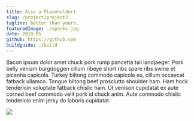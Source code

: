 ```yaml
---
title: Also a Placeholder!
slug: /project/project2
tagline: better than yours.
featuredImage: ./sparks.jpg
date: 2019-05
github: https://github.com
buildguide: ./build
---
```


Bacon ipsum dolor amet chuck pork rump pancetta tail landjaeger. Pork belly veniam burgdoggen cillum ribeye short ribs spare ribs swine et picanha capicola. Turkey biltong commodo capicola eu, cillum occaecat fatback ullamco. Tongue biltong beef prosciutto shoulder ham. Ham hock tenderloin voluptate fatback chislic ham. Ut venison cupidatat ex aute corned beef commodo velit pork id chuck anim. Aute commodo chislic tenderloin enim jerky do laboris cupidatat.

<div style="width: 540px; height: auto; margin: auto;">
<img src="./sparks.jpg" />
</div>